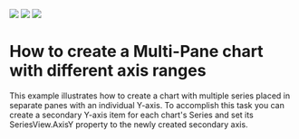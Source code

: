 <!-- default badges list -->
![](https://img.shields.io/endpoint?url=https://codecentral.devexpress.com/api/v1/VersionRange/128573529/18.1.4%2B)
[![](https://img.shields.io/badge/Open_in_DevExpress_Support_Center-FF7200?style=flat-square&logo=DevExpress&logoColor=white)](https://supportcenter.devexpress.com/ticket/details/E1066)
[![](https://img.shields.io/badge/📖_How_to_use_DevExpress_Examples-e9f6fc?style=flat-square)](https://docs.devexpress.com/GeneralInformation/403183)
<!-- default badges end -->
# How to create a Multi-Pane chart with different axis ranges


<p>This example illustrates how to create a chart with multiple series placed in separate panes with an individual Y-axis. To accomplish this task you can create a secondary Y-axis item for each chart's Series and set its SeriesView.AxisY property to the newly created secondary axis.</p>

<br/>


